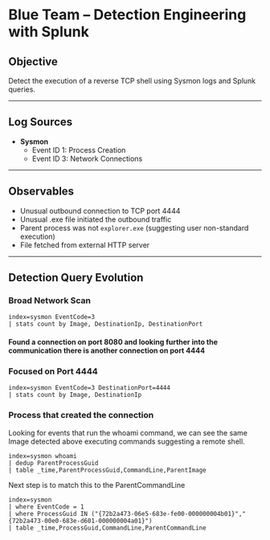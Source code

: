 
# Blue Team – Detection Engineering with Splunk

##  Objective

Detect the execution of a reverse TCP shell using Sysmon logs and Splunk queries.

---

##  Log Sources

- **Sysmon**
  - Event ID 1: Process Creation
  - Event ID 3: Network Connections

---

##  Observables

- Unusual outbound connection to TCP port 4444
- Unusual .exe file initiated the outbound traffic
- Parent process was not `explorer.exe` (suggesting user non-standard execution)
- File fetched from external HTTP server

---

##  Detection Query Evolution

### Broad Network Scan
```spl
index=sysmon EventCode=3
| stats count by Image, DestinationIp, DestinationPort
````
#### Found a connection on port 8080 and looking further into the communication there is another connection on port 4444 

### Focused on Port 4444
```spl
index=sysmon EventCode=3 DestinationPort=4444
| stats count by Image, DestinationIp
````

### Process that created the connection

Looking for events that run the whoami command, we can see the same Image detected above executing commands suggesting a remote shell.

````spl
index=sysmon whoami
| dedup ParentProcessGuid
| table _time,ParentProcessGuid,CommandLine,ParentImage
````

Next step is to match this to the ParentCommandLine

```spl
index=sysmon 
| where EventCode = 1
| where ProcessGuid IN ("{72b2a473-06e5-683e-fe00-000000004b01}","{72b2a473-00e0-683e-d601-000000004a01}")
| table _time,ProcessGuid,CommandLine,ParentCommandLine
````
